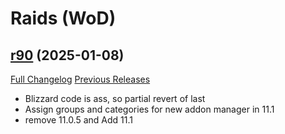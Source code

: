 # <DBM Mod> Raids (WoD)

## [r90](https://github.com/DeadlyBossMods/DBM-WoD/tree/r90) (2025-01-08)
[Full Changelog](https://github.com/DeadlyBossMods/DBM-WoD/compare/r89...r90) [Previous Releases](https://github.com/DeadlyBossMods/DBM-WoD/releases)

- Blizzard code is ass, so partial revert of last  
- Assign groups and categories for new addon manager in 11.1  
- remove 11.0.5 and Add 11.1  
